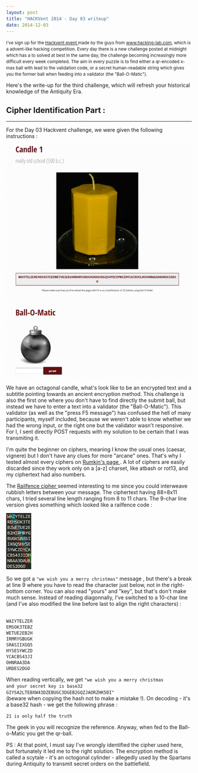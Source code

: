 ```yaml
---
layout: post
title: "HACKVent 2014 - Day 03 writeup"
date: 2014-12-03
---
```


<small>
I've sign up for the <a href = "hackvent.hacking-lab.com"> Hackvent event </a> made by the guys from <a href = "www.hacking-lab.com"> www.hacking-lab.com</a>, which is a advent-like hacking competition. Every day there is a new challenge posted at midnight which has a to solved at best in the same day, the challenge becoming increasingly more difficult every week completed. The aim in every puzzle is to find either a qr-encoded x-mas ball with lead to the validation code, or a secret human-readable string which gives you the former ball when feeding into a validator (the "Ball-O-Matic"). 
</small>

Here's the write-up for the third challenge, which will refresh your historical knowledge of the Antiquity Era. 

<!--more-->

## Cipher Identification Part :

- - - - - - -


For the Day 03 Hackvent challenge, we were given the following instructions :

![Riddle from hackvent.hacking-lab.com for Day 03](/assets/hackvent/03/riddle.png)

We have an octagonal candle, what's look like to be an encrypted text and a subtitle pointing towards an ancient encryption method. This challenge is also the first one where you don't have to find directly the submit ball, but instead we have to enter a text into a validator (the "Ball-O-Matic"). This validator (as well as the "press F5 message") has confused the hell of many participants, myself included, because we weren't able to know whether we had the wrong input, or the right one but the validator wasn't responsive. For I, I sent directly POST requests with my solution to be certain that I was transmiting it.

I'm quite the beginner on ciphers, meaning I know the usual ones (caesar, vignere) but I don't have any clues for more "arcane" ones. That's why I tested almost every ciphers on <a href="http://rumkin.com/tools/cipher/"> Rumkin's page </a>. A lot of ciphers are easily discarded since they work only on a [a-z] charset, like atbash or rot13, and my ciphertext had also numbers.

The <a href = "http://rumkin.com/tools/cipher/railfence.php" > Railfence cipher </a> seemed interesting to me since you could interweave rubbish letters between your message. The ciphertext having 88=8x11 chars, I tried several line length ranging from 8 to 11 chars. The 9-char line version gives something which looked like a railfence code :

![Railfence 9](/assets/hackvent/03/railfence9.png)

So we got a  <code>"we wish you a merry christmas"</code> message , but there's a break at line 9 where you have to read the character just below, not in the right-bottom corner. You can also read "yours" and "key", but that's don't make much sense. Instead of reading diagonnally, I've switched to a 10-char line (and I've also modified the line before last to align the right characters) :

<pre><code>
WAIYTELZER
EMSOK3TEBZ
WETUE2EB2H
IRMRYGBUGK
SRASIIXGQ5
HYSESYWCZD
YCACBS43JI
OHNRAA3DA
URDES2DGO
</code></pre>

When reading vertically, we get <code>"we wish you a merry christmas and your secret key is base32 GIYSA2LTEBXW43DZEBUGC3DGEB2GQZJAORZHK5DI" </code> (beware when copying the hash not to make a mistake !). On decoding - it's a base32 hash - we get the following phrase :

<pre><code>21 is only half the truth</code></pre>

The geek in you  will recognize the reference. Anyway, when fed to the Ball-o-Matic you get the qr-ball.

PS : At that point, I must say I've wrongly identified the cipher used here, but fortunately it led me to the right solution. The encryption method is called a scytale - it's an octogonal cylinder - allegedly used by the Spartans during Antiquity to transmit secret orders on the battlefield.


